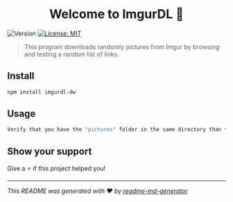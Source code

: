 <h1 align="center">Welcome to ImgurDL 👋</h1>
<p>
  <img alt="Version" src="https://img.shields.io/badge/version-0.1.0-blue.svg?cacheSeconds=2592000" />
  <a href="#" target="_blank">
    <img alt="License: MIT" src="https://img.shields.io/badge/License-MIT-yellow.svg" />
  </a>
</p>

> This program downloads randomly pictures from Imgur by browsing and testing a random list of links.

## Install

```sh
npm install imgurdl-dw
```

## Usage

```sh
Verify that you have the "pictures" folder in the same directory than the application, you can define how many links you want to browse in the conf.txt file.
```


## Show your support

Give a ⭐️ if this project helped you!

***
_This README was generated with ❤️ by [readme-md-generator](https://github.com/kefranabg/readme-md-generator)_
